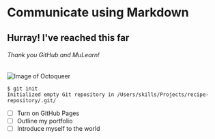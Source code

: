 # Communicate using Markdown
## Hurray! I've reached this far
###### Thank you GitHub and MuLearn!
![Image of Octoqueer](https://octodex.github.com/images/Octoqueer.png)

```
$ git init
Initialized empty Git repository in /Users/skills/Projects/recipe-repository/.git/
```
- [ ] Turn on GitHub Pages
- [ ] Outline my portfolio
- [ ] Introduce myself to the world
